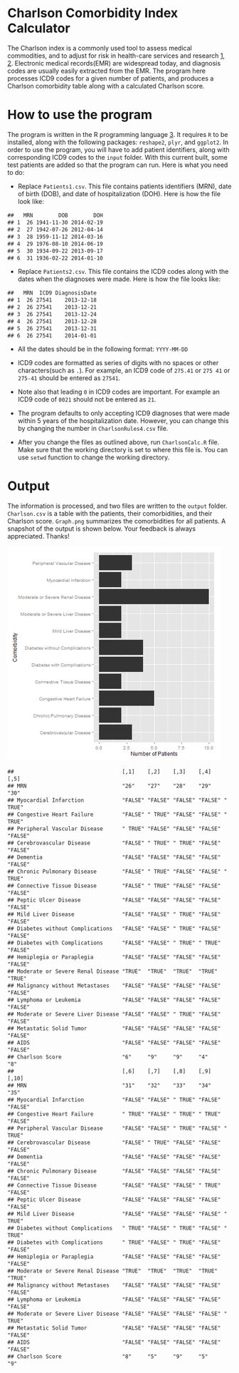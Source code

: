 Charlson Comorbidity Index Calculator
=====================================

The Charlson index is a commonly used tool to assess medical commodities, and to adjust for risk in health-care services and research [1][1], [2][2]. 
Electronic medical records(EMR) are widespread today, and diagnosis codes are usually easily extracted from the EMR.
The program here processes ICD9 codes for a given number of patients, and produces a Charlson comorbidity table along with a calculated Charlson score. 

# How to use the program
The program is written in the R programming language [3][3]. It requires `R` to be installed, along with the following packages: `reshape2`, `plyr`, and `ggplot2`.
In order to use the program, you will have to add patient identifiers, along with corresponding ICD9 codes to the `input` folder. With this current built, some test patients are added so that the program can run. Here is what you need to do:

- Replace `Patients1.csv`. This file contains patients identifiers (MRN), date of birth (DOB), and date of hospitalization (DOH). Here is how the file look like: 

```
##   MRN        DOB        DOH
## 1  26 1941-11-30 2014-02-19
## 2  27 1942-07-26 2012-04-14
## 3  28 1959-11-12 2014-03-16
## 4  29 1976-08-10 2014-06-19
## 5  30 1934-09-22 2013-09-17
## 6  31 1936-02-22 2014-01-10
```


- Replace `Patients2.csv`. This file contains the ICD9 codes along with the dates when the diagnoses were made. Here is how the file looks like:

```
##   MRN  ICD9 DiagnosisDate
## 1  26 27541    2013-12-18
## 2  26 27541    2013-12-21
## 3  26 27541    2013-12-24
## 4  26 27541    2013-12-28
## 5  26 27541    2013-12-31
## 6  26 27541    2014-01-01
```


- All the dates should be in the following format: `YYYY-MM-DD`

- ICD9 codes are formatted as series of digits with no spaces or other characters(such as `.`). For example, an ICD9 code of `275.41` or `275 41` or `275-41` should be entered as `27541`. 

- Note also that leading `0` in ICD9 codes are important. For example an ICD9 code of `0021` should not be entered as `21`.

- The program defaults to only accepting ICD9 diagnoses that were made within 5 years of the hospitalization date. However, you can change this by changing the number in `CharlsonRules4.csv` file.

- After you change the files as outlined above, run `CharlsonCalc.R` file. Make sure that the working directory is set to where this file is. You can use `setwd` function to change the working directory. 

# Output
The information is processed, and two files are written to the `output` folder. `Charlson.csv` is a table with the patients, their comorbidities, and their Charlson score. `Graph.png` summarizes the comorbidities for all patients. A snapshot of the output is shown below. Your feedback is always appreciated. Thanks!

![SummaryGraph](output/Graph.png) 

```
##                                  [,1]    [,2]    [,3]    [,4]    [,5]   
## MRN                              "26"    "27"    "28"    "29"    "30"   
## Myocardial Infarction            "FALSE" "FALSE" "FALSE" "FALSE" " TRUE"
## Congestive Heart Failure         "FALSE" " TRUE" "FALSE" "FALSE" " TRUE"
## Peripheral Vascular Disease      " TRUE" "FALSE" "FALSE" "FALSE" "FALSE"
## Cerebrovascular Disease          "FALSE" " TRUE" " TRUE" "FALSE" "FALSE"
## Dementia                         "FALSE" "FALSE" "FALSE" "FALSE" "FALSE"
## Chronic Pulmonary Disease        "FALSE" " TRUE" "FALSE" "FALSE" " TRUE"
## Connective Tissue Disease        "FALSE" " TRUE" "FALSE" "FALSE" "FALSE"
## Peptic Ulcer Disease             "FALSE" "FALSE" "FALSE" "FALSE" "FALSE"
## Mild Liver Disease               "FALSE" "FALSE" " TRUE" "FALSE" "FALSE"
## Diabetes without Complications   "FALSE" "FALSE" " TRUE" "FALSE" "FALSE"
## Diabetes with Complications      "FALSE" "FALSE" " TRUE" " TRUE" "FALSE"
## Hemiplegia or Paraplegia         "FALSE" "FALSE" "FALSE" "FALSE" "FALSE"
## Moderate or Severe Renal Disease "TRUE"  "TRUE"  "TRUE"  "TRUE"  "TRUE" 
## Malignancy without Metastases    "FALSE" "FALSE" "FALSE" "FALSE" "FALSE"
## Lymphoma or Leukemia             "FALSE" "FALSE" "FALSE" "FALSE" "FALSE"
## Moderate or Severe Liver Disease "FALSE" "FALSE" " TRUE" "FALSE" "FALSE"
## Metastatic Solid Tumor           "FALSE" "FALSE" "FALSE" "FALSE" "FALSE"
## AIDS                             "FALSE" "FALSE" "FALSE" "FALSE" "FALSE"
## Charlson Score                   "6"     "9"     "9"     "4"     "8"    
##                                  [,6]    [,7]    [,8]    [,9]    [,10]  
## MRN                              "31"    "32"    "33"    "34"    "35"   
## Myocardial Infarction            "FALSE" "FALSE" " TRUE" "FALSE" "FALSE"
## Congestive Heart Failure         " TRUE" "FALSE" " TRUE" " TRUE" "FALSE"
## Peripheral Vascular Disease      "FALSE" "FALSE" " TRUE" "FALSE" " TRUE"
## Cerebrovascular Disease          "FALSE" " TRUE" "FALSE" "FALSE" "FALSE"
## Dementia                         "FALSE" "FALSE" "FALSE" "FALSE" "FALSE"
## Chronic Pulmonary Disease        "FALSE" "FALSE" "FALSE" "FALSE" "FALSE"
## Connective Tissue Disease        "FALSE" "FALSE" "FALSE" " TRUE" "FALSE"
## Peptic Ulcer Disease             "FALSE" "FALSE" "FALSE" "FALSE" "FALSE"
## Mild Liver Disease               "FALSE" "FALSE" "FALSE" "FALSE" " TRUE"
## Diabetes without Complications   " TRUE" "FALSE" " TRUE" "FALSE" " TRUE"
## Diabetes with Complications      " TRUE" "FALSE" " TRUE" "FALSE" "FALSE"
## Hemiplegia or Paraplegia         "FALSE" "FALSE" "FALSE" "FALSE" "FALSE"
## Moderate or Severe Renal Disease "TRUE"  "TRUE"  "TRUE"  "TRUE"  "TRUE" 
## Malignancy without Metastases    "FALSE" "FALSE" "FALSE" "FALSE" "FALSE"
## Lymphoma or Leukemia             "FALSE" "FALSE" "FALSE" "FALSE" "FALSE"
## Moderate or Severe Liver Disease "FALSE" "FALSE" "FALSE" "FALSE" " TRUE"
## Metastatic Solid Tumor           "FALSE" "FALSE" "FALSE" "FALSE" "FALSE"
## AIDS                             "FALSE" "FALSE" "FALSE" "FALSE" "FALSE"
## Charlson Score                   "8"     "5"     "9"     "5"     "9"
```


[1]: http://www.ncbi.nlm.nih.gov/pubmed/12725876/
[2]: http://www.ncbi.nlm.nih.gov/pubmed/16015512/
[3]: http://www.r-project.org/
